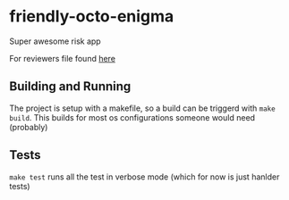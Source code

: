 # friendly-octo-enigma

Super awesome risk app

For reviewers file found [here](https://github.com/spostma5/friendly-octo-enigma/blob/main/For-Reviewers.md)

## Building and Running
The project is setup with a makefile, so a build can be triggerd with `make build`. This builds for most os configurations someone would need (probably)

## Tests
`make test` runs all the test in verbose mode (which for now is just hanlder tests)

